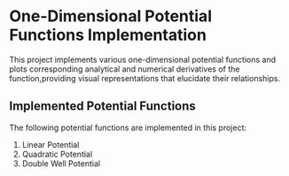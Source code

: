 # One-Dimensional Potential Functions Implementation
This project implements various one-dimensional potential functions and plots corresponding analytical and numerical derivatives of the function,providing visual representations that elucidate their relationships.

## Implemented Potential Functions

The following potential functions are implemented in this project:

1. Linear Potential
2. Quadratic Potential
3. Double Well Potential